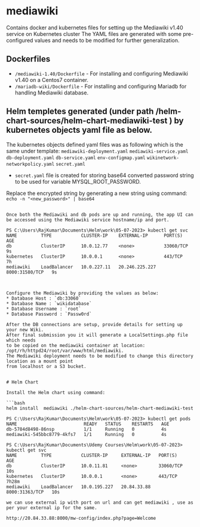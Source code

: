 # mediawiki
Contains docker and kubernetes files for setting up the Mediawiki v1.40 service on Kubernetes cluster
The YAML files are generated with some pre-configured values and needs to be modified for further generalization.

## Dockerfiles
* `/mediawiki-1.40/Dockerfile` - For installing and configuring Mediawiki v1.40 on a Centos7 container.
* `/mariadb-wiki/Dockerfile`  - For installing and configuring Mariadb for handling Mediawiki database.

## Helm templetes generated (under path /helm-chart-sources/helm-chart-mediawiki-test ) by kubernetes objects yaml file as below.
The kubernetes objects  defined yaml files was as following  which is the same under template: `mediawiki-deployment.yaml` `mediawiki-service.yaml` `db-deployment.yaml` `db-service.yaml` `env-configmap.yaml` `wikinetwork-networkpolicy.yaml` `secret.yaml`

* `secret.yaml` file is created for storing base64 converted password string to be used for variable MYSQL_ROOT_PASSWORD.

Replace the encrypted string by generating a new string using command: `echo -n "<new_password>" | base64`

```

Once both the Mediawiki and db pods are up and running, the app UI can be accessed using the Mediawiki service hostname/ip and port.

PS C:\Users\RajKumar\Documents\Helm\work\05-07-2023> kubectl get svc
NAME         TYPE           CLUSTER-IP    EXTERNAL-IP      PORT(S)          AGE
db           ClusterIP      10.0.12.77    <none>           33060/TCP        9s
kubernetes   ClusterIP      10.0.0.1      <none>           443/TCP          7h
mediawiki    LoadBalancer   10.0.227.11   20.246.225.227   8000:31580/TCP   9s



Configure the Mediawiki by providing the values as below:
* Database Host : `db:33060`
* Database Name : `wikidatabase`
* Database Username : `root`
* Database Password : `Passw0rd`

After the DB connections are setup, provide details for setting up your new Wiki.
After final submission you it will generate a LocalSettings.php file which needs 
to be copied on the mediawiki container at location: /opt/rh/httpd24/root/var/www/html/mediawiki. 
The Mediawiki deployment needs to be modified to change this directory location as a mount point
from localhost or a S3 bucket.


# Helm Chart

Install the Helm chart using command: 

```bash
helm install  mediawiki ./helm-chart-sources/helm-chart-mediawiki-test

PS C:\Users\RajKumar\Documents\Helm\work\05-07-2023> kubectl get pods                                                            
NAME                         READY   STATUS    RESTARTS   AGE
db-5784d8498-86nsp           1/1     Running   0          4s
mediawiki-545bbc8779-4kfs7   1/1     Running   0          4s

PS C:\Users\RajKumar\Documents\Udemy Courses\Helm\work\05-07-2023> kubectl get svc 
NAME         TYPE           CLUSTER-IP     EXTERNAL-IP   PORT(S)          AGE
db           ClusterIP      10.0.11.81     <none>        33060/TCP        10s
kubernetes   ClusterIP      10.0.0.1       <none>        443/TCP          7h28m
mediawiki    LoadBalancer   10.0.195.227   20.84.33.88   8000:31363/TCP   10s

we can use external ip with port on url and can get mediawiki , use as per your external ip for the same.

http://20.84.33.88:8000/mw-config/index.php?page=Welcome

```
